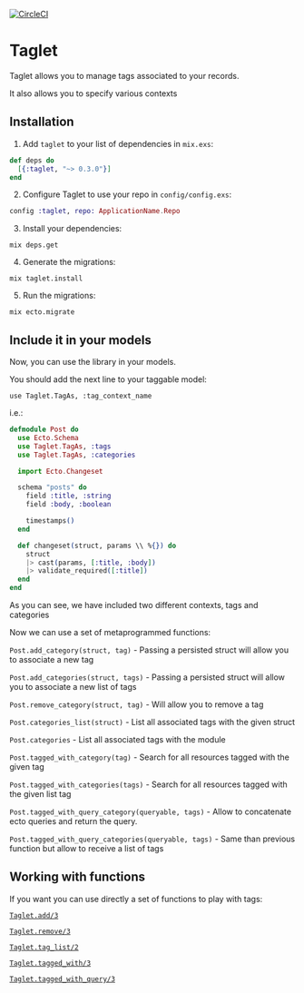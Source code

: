 [![CircleCI](https://circleci.com/gh/bizneo/taglet/tree/master.svg?style=svg)](https://circleci.com/gh/bizneo/taglet/tree/master)

# Taglet

Taglet allows you to manage tags associated to your records.

It also allows you to specify various contexts

## Installation

  1. Add `taglet` to your list of dependencies in `mix.exs`:

  ```elixir
  def deps do
    [{:taglet, "~> 0.3.0"}]
  end
  ```

  2. Configure Taglet to use your repo in `config/config.exs`:

  ```elixir
  config :taglet, repo: ApplicationName.Repo
  ```

  3. Install your dependencies:

  ```mix deps.get```

  4. Generate the migrations:

  ```mix taglet.install```

  5. Run the migrations:

  ```mix ecto.migrate```

## Include it in your models

Now, you can use the library in your models.

You should add the next line to your taggable model:

`use Taglet.TagAs, :tag_context_name`

i.e.:

  ```elixir
  defmodule Post do
    use Ecto.Schema
    use Taglet.TagAs, :tags
    use Taglet.TagAs, :categories

    import Ecto.Changeset

    schema "posts" do
      field :title, :string
      field :body, :boolean

      timestamps()
    end

    def changeset(struct, params \\ %{}) do
      struct
      |> cast(params, [:title, :body])
      |> validate_required([:title])
    end
  end
  ```
As you can see, we have included two different contexts, tags and
categories

Now we can use a set of metaprogrammed functions:

`Post.add_category(struct, tag)` - Passing a persisted struct will
allow you to associate a new tag

`Post.add_categories(struct, tags)` - Passing a persisted struct will
allow you to associate a new list of tags

`Post.remove_category(struct, tag)` - Will allow you to remove a tag

`Post.categories_list(struct)` - List all associated tags with the given
struct

`Post.categories` - List all associated tags with the module

`Post.tagged_with_category(tag)` - Search for all resources tagged with
the given tag

`Post.tagged_with_categories(tags)` - Search for all resources tagged
with the given list tag

`Post.tagged_with_query_category(queryable, tags)` - Allow to
concatenate ecto queries and return the query.

`Post.tagged_with_query_categories(queryable, tags)` - Same than previous function but allow to receive a list of tags


## Working with functions
If you want you can use directly a set of functions to play with tags:

[`Taglet.add/3`](https://hexdocs.pm/taglet/Taglet.html#add/3)

[`Taglet.remove/3`](https://hexdocs.pm/taglet/Taglet.html#remove/3)

[`Taglet.tag_list/2`](https://hexdocs.pm/taglet/Taglet.html#tag_list/2)

[`Taglet.tagged_with/3`](https://hexdocs.pm/taglet/Taglet.html#tagged_with/3)

[`Taglet.tagged_with_query/3`](https://hexdocs.pm/taglet/Taglet.html#tagged_with_query/3)
